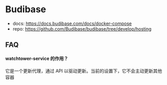 # Budibase

* docs: https://docs.budibase.com/docs/docker-compose
* repo: https://github.com/Budibase/budibase/tree/develop/hosting

## FAQ

#### watchtower-service 的作用？

它是一个更新代理，通过 API 以驱动更新。当前的设置下，它不会主动更新其他容器
